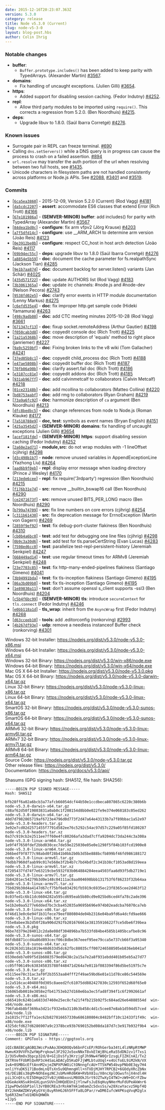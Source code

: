```yaml
---
date: 2015-12-16T20:23:07.363Z
version: 5.3.0
category: release
title: Node v5.3.0 (Current)
slug: node-v5-3-0
layout: blog-post.hbs
author: Colin Ihrig
---
```


### Notable changes

* **buffer**:
  - `Buffer.prototype.includes()` has been added to keep parity with TypedArrays. (Alexander Martin) [#3567](https://github.com/nodejs/node/pull/3567).
* **domains**:
  - Fix handling of uncaught exceptions. (Julien Gilli) [#3654](https://github.com/nodejs/node/pull/3654).
* **https**:
  - Added support for disabling session caching. (Fedor Indutny) [#4252](https://github.com/nodejs/node/pull/4252).
* **repl**:
  - Allow third party modules to be imported using `require()`. This corrects a regression from 5.2.0. (Ben Noordhuis) [#4215](https://github.com/nodejs/node/pull/4215).
* **deps**:
  - Upgrade libuv to 1.8.0. (Saúl Ibarra Corretgé) [#4276](https://github.com/nodejs/node/pull/4276).

### Known issues

* Surrogate pair in REPL can freeze terminal. [#690](https://github.com/nodejs/node/issues/690)
* Calling `dns.setServers()` while a DNS query is in progress can cause the process to crash on a failed assertion. [#894](https://github.com/nodejs/node/issues/894)
* `url.resolve` may transfer the auth portion of the url when resolving between two full hosts, see [#1435](https://github.com/nodejs/node/issues/1435).
* Unicode characters in filesystem paths are not handled consistently across platforms or Node.js APIs. See [#2088](https://github.com/nodejs/node/issues/2088), [#3401](https://github.com/nodejs/node/issues/3401) and [#3519](https://github.com/nodejs/node/issues/3519).

### Commits

* [[`6ca5ea3860`](https://github.com/nodejs/node/commit/6ca5ea3860)] - 2015-12-09, Version 5.2.0 (Current) (Rod Vagg) [#4181](https://github.com/nodejs/node/pull/4181)
* [[`da5cdc2207`](https://github.com/nodejs/node/commit/da5cdc2207)] - **assert**: accommodate ES6 classes that extend Error (Rich Trott) [#4166](https://github.com/nodejs/node/pull/4166)
* [[`67e181986a`](https://github.com/nodejs/node/commit/67e181986a)] - **(SEMVER-MINOR)** **buffer**: add includes() for parity with TypedArray (Alexander Martin) [#3567](https://github.com/nodejs/node/pull/3567)
* [[`84dea1bd0c`](https://github.com/nodejs/node/commit/84dea1bd0c)] - **configure**: fix arm vfpv2 (Jörg Krause) [#4203](https://github.com/nodejs/node/pull/4203)
* [[`a7f5dfd14c`](https://github.com/nodejs/node/commit/a7f5dfd14c)] - **configure**: use \_\_ARM\_ARCH to determine arm version (João Reis) [#4123](https://github.com/nodejs/node/pull/4123)
* [[`0e3912be0b`](https://github.com/nodejs/node/commit/0e3912be0b)] - **configure**: respect CC\_host in host arch detection (João Reis) [#4117](https://github.com/nodejs/node/pull/4117)
* [[`69b94ec55c`](https://github.com/nodejs/node/commit/69b94ec55c)] - **deps**: upgrade libuv to 1.8.0 (Saúl Ibarra Corretgé) [#4276](https://github.com/nodejs/node/pull/4276)
* [[`a8854e5b59`](https://github.com/nodejs/node/commit/a8854e5b59)] - **doc**: document the cache parameter for fs.realpathSync (Jackson Tian) [#4285](https://github.com/nodejs/node/pull/4285)
* [[`9e1b7aa874`](https://github.com/nodejs/node/commit/9e1b7aa874)] - **doc**: document backlog for server.listen() variants (Jan Schär) [#4025](https://github.com/nodejs/node/pull/4025)
* [[`435d571f22`](https://github.com/nodejs/node/commit/435d571f22)] - **doc**: update AUTHORS list (Rod Vagg) [#4183](https://github.com/nodejs/node/pull/4183)
* [[`3b3061365a`](https://github.com/nodejs/node/commit/3b3061365a)] - **doc**: update irc channels: #node.js and #node-dev (Nelson Pecora) [#2743](https://github.com/nodejs/node/pull/2743)
* [[`9538fd02e5`](https://github.com/nodejs/node/commit/9538fd02e5)] - **doc**: clarify error events in HTTP module documentation (Lenny Markus) [#4275](https://github.com/nodejs/node/pull/4275)
* [[`c6efd535e4`](https://github.com/nodejs/node/commit/c6efd535e4)] - **doc**: fix improper http.get sample code (Hideki Yamamura) [#4263](https://github.com/nodejs/node/pull/4263)
* [[`498c9adb08`](https://github.com/nodejs/node/commit/498c9adb08)] - **doc**: add CTC meeting minutes 2015-10-28 (Rod Vagg) [#3661](https://github.com/nodejs/node/pull/3661)
* [[`671347cf13`](https://github.com/nodejs/node/commit/671347cf13)] - **doc**: fixup socket.remoteAddress (Arthur Gautier) [#4198](https://github.com/nodejs/node/pull/4198)
* [[`f050cab3d8`](https://github.com/nodejs/node/commit/f050cab3d8)] - **doc**: copyedit console doc (Rich Trott) [#4225](https://github.com/nodejs/node/pull/4225)
* [[`1a21a5368b`](https://github.com/nodejs/node/commit/1a21a5368b)] - **doc**: move description of 'equals' method to right place (janriemer) [#4227](https://github.com/nodejs/node/pull/4227)
* [[`9a9c5259bf`](https://github.com/nodejs/node/commit/9a9c5259bf)] - **doc**: Fixing broken links to the v8 wiki (Tom Gallacher) [#4241](https://github.com/nodejs/node/pull/4241)
* [[`37ed05b8c1`](https://github.com/nodejs/node/commit/37ed05b8c1)] - **doc**: copyedit child_process doc (Rich Trott) [#4188](https://github.com/nodejs/node/pull/4188)
* [[`e47ae5808b`](https://github.com/nodejs/node/commit/e47ae5808b)] - **doc**: copyedit buffer doc (Rich Trott) [#4187](https://github.com/nodejs/node/pull/4187)
* [[`70fb06a90b`](https://github.com/nodejs/node/commit/70fb06a90b)] - **doc**: clarify assert.fail doc (Rich Trott) [#4186](https://github.com/nodejs/node/pull/4186)
* [[`e3187cc81e`](https://github.com/nodejs/node/commit/e3187cc81e)] - **doc**: copyedit addons doc (Rich Trott) [#4185](https://github.com/nodejs/node/pull/4185)
* [[`931ab967ff`](https://github.com/nodejs/node/commit/931ab967ff)] - **doc**: add calvinmetcalf to collaborators (Calvin Metcalf) [#4218](https://github.com/nodejs/node/pull/4218)
* [[`01ce23148b`](https://github.com/nodejs/node/commit/01ce23148b)] - **doc**: add mcollina to collaborators (Matteo Collina) [#4220](https://github.com/nodejs/node/pull/4220)
* [[`bd8753aabf`](https://github.com/nodejs/node/commit/bd8753aabf)] - **doc**: add rmg to collaborators (Ryan Graham) [#4219](https://github.com/nodejs/node/pull/4219)
* [[`73a9a6fc92`](https://github.com/nodejs/node/commit/73a9a6fc92)] - **doc**: harmonize description of `ca` argument (Ben Noordhuis) [#4213](https://github.com/nodejs/node/pull/4213)
* [[`dfc8bedbc5`](https://github.com/nodejs/node/commit/dfc8bedbc5)] - **doc**: change references from node to Node.js (Roman Klauke) [#4177](https://github.com/nodejs/node/pull/4177)
* [[`7a518788e9`](https://github.com/nodejs/node/commit/7a518788e9)] - **doc, test**: symbols as event names (Bryan English) [#4151](https://github.com/nodejs/node/pull/4151)
* [[`425a3545d2`](https://github.com/nodejs/node/commit/425a3545d2)] - **(SEMVER-MINOR)** **domains**: fix handling of uncaught exceptions (Julien Gilli) [#3654](https://github.com/nodejs/node/pull/3654)
* [[`acef181fde`](https://github.com/nodejs/node/commit/acef181fde)] - **(SEMVER-MINOR)** **https**: support disabling session caching (Fedor Indutny) [#4252](https://github.com/nodejs/node/pull/4252)
* [[`2a60e2ad71`](https://github.com/nodejs/node/commit/2a60e2ad71)] - **module,src**: do not wrap modules with -1 lineOffset (cjihrig) [#4298](https://github.com/nodejs/node/pull/4298)
* [[`d3c498b1b7`](https://github.com/nodejs/node/commit/d3c498b1b7)] - **node**: remove unused variables in AppendExceptionLine (Yazhong Liu) [#4264](https://github.com/nodejs/node/pull/4264)
* [[`aad6b9f0eb`](https://github.com/nodejs/node/commit/aad6b9f0eb)] - **repl**: display error message when loading directory (Prince J Wesley) [#4170](https://github.com/nodejs/node/pull/4170)
* [[`213ede6cee`](https://github.com/nodejs/node/commit/213ede6cee)] - **repl**: fix require('3rdparty') regression (Ben Noordhuis) [#4215](https://github.com/nodejs/node/pull/4215)
* [[`f176b31e74`](https://github.com/nodejs/node/commit/f176b31e74)] - **src**: remove \_\_builtin\_bswap16 call (Ben Noordhuis) [#4290](https://github.com/nodejs/node/pull/4290)
* [[`ce2471673f`](https://github.com/nodejs/node/commit/ce2471673f)] - **src**: remove unused BITS_PER_LONG macro (Ben Noordhuis) [#4290](https://github.com/nodejs/node/pull/4290)
* [[`b799a74709`](https://github.com/nodejs/node/commit/b799a74709)] - **src**: fix line numbers on core errors (cjihrig) [#4254](https://github.com/nodejs/node/pull/4254)
* [[`c311b61430`](https://github.com/nodejs/node/commit/c311b61430)] - **src**: fix deprecation message for ErrnoException (Martin von Gagern) [#4269](https://github.com/nodejs/node/pull/4269)
* [[`2859f9ef92`](https://github.com/nodejs/node/commit/2859f9ef92)] - **test**: fix debug-port-cluster flakiness (Ben Noordhuis) [#4310](https://github.com/nodejs/node/pull/4310)
* [[`cb0b4a6bc0`](https://github.com/nodejs/node/commit/cb0b4a6bc0)] - **test**: add test for debugging one line files (cjihrig) [#4298](https://github.com/nodejs/node/pull/4298)
* [[`0b9c3a30d6`](https://github.com/nodejs/node/commit/0b9c3a30d6)] - **test**: add test for tls.parseCertString (Evan Lucas) [#4283](https://github.com/nodejs/node/pull/4283)
* [[`7598ed6cc0`](https://github.com/nodejs/node/commit/7598ed6cc0)] - **test**: parallelize test-repl-persistent-history (Jeremiah Senkpiel) [#4247](https://github.com/nodejs/node/pull/4247)
* [[`668449ad14`](https://github.com/nodejs/node/commit/668449ad14)] - **test**: use regular timeout times for ARMv8 (Jeremiah Senkpiel) [#4248](https://github.com/nodejs/node/pull/4248)
* [[`23e7703c85`](https://github.com/nodejs/node/commit/23e7703c85)] - **test**: fix http-many-ended-pipelines flakiness (Santiago Gimeno) [#4041](https://github.com/nodejs/node/pull/4041)
* [[`3b94991bda`](https://github.com/nodejs/node/commit/3b94991bda)] - **test**: fix tls-inception flakiness (Santiago Gimeno) [#4195](https://github.com/nodejs/node/pull/4195)
* [[`86a3bd09b0`](https://github.com/nodejs/node/commit/86a3bd09b0)] - **test**: fix tls-inception (Santiago Gimeno) [#4195](https://github.com/nodejs/node/pull/4195)
* [[`1e89830a11`](https://github.com/nodejs/node/commit/1e89830a11)] - **test**: don't assume openssl s\_client supports -ssl3 (Ben Noordhuis) [#4204](https://github.com/nodejs/node/pull/4204)
* [[`c5b4f6bc99`](https://github.com/nodejs/node/commit/c5b4f6bc99)] - **(SEMVER-MINOR)** **tls**: introduce `secureContext` for `tls.connect` (Fedor Indutny) [#4246](https://github.com/nodejs/node/pull/4246)
* [[`e0bb118a1d`](https://github.com/nodejs/node/commit/e0bb118a1d)] - **tls_wrap**: inherit from the `AsyncWrap` first (Fedor Indutny) [#4268](https://github.com/nodejs/node/pull/4268)
* [[`d63cceeb10`](https://github.com/nodejs/node/commit/d63cceeb10)] - **tools**: add .editorconfig (ronkorving) [#2993](https://github.com/nodejs/node/pull/2993)
* [[`4b267df93e`](https://github.com/nodejs/node/commit/4b267df93e)] - **udp**: remove a needless instanceof Buffer check (ronkorving) [#4301](https://github.com/nodejs/node/pull/4301)

Windows 32-bit Installer: https://nodejs.org/dist/v5.3.0/node-v5.3.0-x86.msi<br>
Windows 64-bit Installer: https://nodejs.org/dist/v5.3.0/node-v5.3.0-x64.msi<br>
Windows 32-bit Binary: https://nodejs.org/dist/v5.3.0/win-x86/node.exe<br>
Windows 64-bit Binary: https://nodejs.org/dist/v5.3.0/win-x64/node.exe<br>
Mac OS X 64-bit Installer: https://nodejs.org/dist/v5.3.0/node-v5.3.0.pkg<br>
Mac OS X 64-bit Binary: https://nodejs.org/dist/v5.3.0/node-v5.3.0-darwin-x64.tar.gz<br>
Linux 32-bit Binary: https://nodejs.org/dist/v5.3.0/node-v5.3.0-linux-x86.tar.gz<br>
Linux 64-bit Binary: https://nodejs.org/dist/v5.3.0/node-v5.3.0-linux-x64.tar.gz<br>
SmartOS 32-bit Binary: https://nodejs.org/dist/v5.3.0/node-v5.3.0-sunos-x86.tar.gz<br>
SmartOS 64-bit Binary: https://nodejs.org/dist/v5.3.0/node-v5.3.0-sunos-x64.tar.gz<br>
ARMv6 32-bit Binary: https://nodejs.org/dist/v5.3.0/node-v5.3.0-linux-armv6l.tar.gz<br>
ARMv7 32-bit Binary: https://nodejs.org/dist/v5.3.0/node-v5.3.0-linux-armv7l.tar.gz<br>
ARMv8 64-bit Binary: https://nodejs.org/dist/v5.3.0/node-v5.3.0-linux-arm64.tar.gz<br>
Source Code: https://nodejs.org/dist/v5.3.0/node-v5.3.0.tar.gz<br>
Other release files: https://nodejs.org/dist/v5.3.0/<br>
Documentation: https://nodejs.org/docs/v5.3.0/api/

Shasums (GPG signing hash: SHA512, file hash: SHA256):

```
-----BEGIN PGP SIGNED MESSAGE-----
Hash: SHA512

bfb28ff6a02a6bcb3a77afcb66054dcf44b50e1ccdbeca807865c6220c380b6b  node-v5.3.0-darwin-x64.tar.gz
c88af62d50f19803831a0ab0c1f208154d8bb0e022fe9e374e068183c05ed262  node-v5.3.0-darwin-x64.tar.xz
40d7d7982865719af6723e4796d0d773f2d47a64e43133b7a7f89bbac1a52e97  node-v5.3.0-headers.tar.gz
3e92e7cd02d2571455f7791d582ee76c5292c54ac97d57c229a05f85fd180287  node-v5.3.0-headers.tar.xz
0a37c919cb2e2511ee7ff60e4fc80266afa3dad7cffa9204dc73da244c3a308a  node-v5.3.0-linux-arm64.tar.gz
1e9f4f7650fdef2bbd030cec7de59e225030e05e0e1298f5f84b103fcd1900e8  node-v5.3.0-linux-arm64.tar.xz
266bedf9f8777c98abd0f28b41b0bb2b0b3d5be888bcfb899bf46fd986188172  node-v5.3.0-linux-armv6l.tar.gz
76dbb7960dfaab99c017e568e3f2b4b7c7bd4bdf2c341b38cf1053ad8d159eea  node-v5.3.0-linux-armv6l.tar.xz
67205437fd74f7e63219cbe5932f83b064884204eea4503faa6d93f5db2719e1  node-v5.3.0-linux-armv7l.tar.gz
2b84201ec54279b3d0e148c04111ac8aa004698bbb131753f6f86233f32b64aa  node-v5.3.0-linux-armv7l.tar.xz
75b029b30d4a4147d67cf75bf6e034291fb5919c6935ec23f8365cee2d463f12  node-v5.3.0-linux-x64.tar.gz
8c03fed1c6b11dc6604282a595cd695eab5b80cd9e025bd6ced4fa78c2ade396  node-v5.3.0-linux-x64.tar.xz
5e1b2e0aa5277e6dded7bc3cba452035a9695b696e974b02eadcba76070ca7eb  node-v5.3.0-linux-x86.tar.gz
6f46d13e0c6e94f1b31fece79eef880804de04b2316e04ba9fd6a4dcfd9ae666  node-v5.3.0-linux-x86.tar.xz
755e0abee3b2d50f28a906d292fb201676661e38135916622f7ce5dbe6f39bea  node-v5.3.0.pkg
96be7d379e284012c2da8e08df304896ba7b533fd84be4585b1405bcafbe8c96  node-v5.3.0-sunos-x64.tar.gz
06fdb8871ccd4a86d893cecf06c8dbe367eeef95ee79cca5e737cb66f3a95340  node-v5.3.0-sunos-x64.tar.xz
0c28263d118a1819e48d633d5dc62fbc88035cff007246588505eb836eb041af  node-v5.3.0-sunos-x86.tar.gz
6530edeb7e09f5d1b6083579ed0438c2a15a7e2a8f931ebdd401b05eb5a27d77  node-v5.3.0-sunos-x86.tar.xz
cc05ff06149c638345835788f448471d264a7e011bf083394f86d5be51975c7e  node-v5.3.0.tar.gz
e5115ee78c31ac3af0f2b3553aa84fff2f49ae59bd6e01e11d78ce86c544569e  node-v5.3.0.tar.xz
1c2a516cac40488f0d305c8aeed2fc61075dd882427830c12593f652d68f65e0  node-v5.3.0-x64.msi
156065db0018e3058e2fb41753eb27d160e6ba3ec5fad8f394f1c6f2992661af  node-v5.3.0-x86.msi
c665410c624b1a6833d7460e25ec8cfa21f4fb215b92f5c684ad26e64888554d  win-x64/node.exe
796fab4b8bf369ba3d21cf932e8a3110b3b458c4d1c5cee87e8ab1d594d57ced  win-x64/node.lib
2a1815c7f12ffa1ec62b827816657330a686180804c8482bff10c12433f1f49c  win-x86/node.exe
4325dcfd627d6286907a9c2378bce93b7690152bd08da187d7c3e917b932f9b4  win-x86/node.lib
-----BEGIN PGP SIGNATURE-----
Comment: GPGTools - https://gpgtools.org

iQIcBAEBCgAGBQJWccPxAAoJEHQ0OQvb6bnFCsEP/ROhGerba34tL4lzNRpRtMWP
HwmvKX9VVFhZwYWpPrqkowl3F292Jo5oxNNxT8vkElWjBhLeRa55dDNJzv1f7xs1
2/3U5vRmOv3bpcp32d/8+GIjDsSfy3KrzjgFJh9Nw4fW0QrIzsgLFIZKCnAI/Tx2
1KTRVefFUbMlQxRP3cH4SaLmDACyD5KuDFJjWMLbtuUUql+x4UcfoEL9iM2kN/VX
1vA+0SMBGcEftAnnM2xjeZNPXPUWOiCtONnngfcAU+TT5kPW54bvpPNb0E3qy7H4
onliYYuDK5171BodmLnQTsXn5u9QhmngHll+nTVDjMJHY7RPCB2+6GOdyXRcZbNx
t6/DEiBEs38qM+NOhEegzNCJsbMvHRd6KW+RVbX81u/X0ncXplOGwsfnjX4ndl4H
piL3CnQts/EI5DHqm22YvBJj6NbxosLM8OOkJSrt9JZTwXyI4TWJ+zW9+OCrFZbw
nDGeAokNSvA9nGXLgunSUVnIHHQdEUnIjYlnwFsJuE6qHuyNHerMuFdUPeAkWnr6
21pwPOwSGbP1oll3vYB8CREu3rRskW7mk1m0amZc5dxsSs/w28XcwYacvz5Hpf4Q
8Y2JkHAWZDKVyKyGY4j8uyRhHGJ6h5FFfa8LOPar/rwDM6IufcW4PKsqVvqM2glx
5p6R3ZmeTxU1HDkQHWOk
=IJpS
-----END PGP SIGNATURE-----

```
